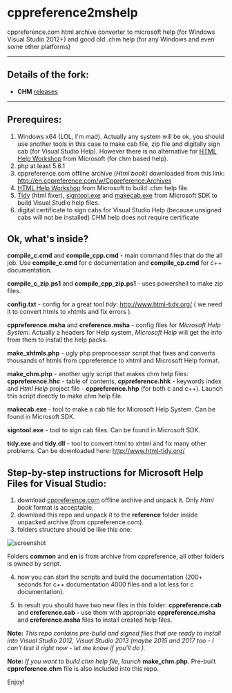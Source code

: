 # cppreference2mshelp
cppreference.com html archive converter to microsoft help (for Windows Visual Studio 2012+) and good old .chm help (for any Windows and even some other platforms)

---

## Details of the fork:

- **CHM** [releases](https://github.com/mortalis13/cppreference2mshelp/releases)

---

## Prerequires:

1) Windows x64 (LOL, I'm mad). Actually any system will be ok, you should use another tools in this case to make cab file, zip file and digitally sign cab (for Visual Studio Help). However there is no alternative for [HTML Help Workshop](https://www.microsoft.com/en-us/download/details.aspx?id=21138) from Microsoft (for chm based help).
2) php at least 5.6.1
3) cppreference.com offline archive (*Html book*) downloaded from this link: http://en.cppreference.com/w/Cppreference:Archives
4) [HTML Help Workshop](https://www.microsoft.com/en-us/download/details.aspx?id=21138) from Microsoft to build .chm help file.
5) [Tidy](http://www.html-tidy.org/) (html fixer), [signtool.exe](https://msdn.microsoft.com/en-us/library/8s9b9yaz(v=vs.110).aspx) and [makecab.exe](https://technet.microsoft.com/en-us/library/hh875545(v=ws.11).aspx) from Microsoft SDK to build Visual Studio help files.
6) digital certificate to sign cabs for Visual Studio Help (because unsigned cabs will not be installed) CHM help does not require certificate

## Ok, what's inside?

**compile_c.cmd** and **compile_cpp.cmd** - main command files that do the all job. Use **compile_c.cmd** for c documentation and **compile_cp.cmd** for c++ documentation. 

**compile_c_zip.ps1** and **compile_cpp_zip.ps1** - uses powershell to make zip files.

**config.txt** - config for a great tool *tidy*: http://www.html-tidy.org/ ( we need it to convert htmls to xhtmls and fix errors ).

**cppreference.msha** and **creference.msha** - config files for *Microsoft Help System*. Actually a headers for Help system, *Microsoft Help* will get the info from them to install the help packs.

**make_xhtmls.php** - ugly php preprocessor script that fixes and converts thousands of htmls from cppreference to xhtml and Microsoft Help format.

**make_chm.php** - another ugly script that makes chm help files: **cppreference.hhc** - table of contents, **cppreference.hhk** - keywords index and _Html Help_ project file - **cppreference.hhp** (for both c and c++). Launch this script directly to make chm help file.

**makecab.exe** - tool to make a cab file for Microsoft Help System. Can be found in Microsoft SDK.

**signtool.exe** - tool to sign cab files. Can be found in Microsoft SDK.

**tidy.exe** and **tidy.dll** - tool to convert html to xhtml and fix many other problems. Can be downloaded here: http://www.html-tidy.org/ 

## Step-by-step instructions for Microsoft Help Files for Visual Studio:

1) download [cppreference.com](http://en.cppreference.com/w/Cppreference:Archives) offline archive and unpack it. Only *Html book* format is acceptable.
2) download this repo and unpack it to the **reference** folder inside unpacked archive (from cppreference.com).
3) folders structure should be like this one:

![screenshot](https://github.com/crea7or/cppreference2mshelp/raw/master/folders.png)

Folders **common** and **en** is from archive from cppreference, all other folders is owned by script.

4) now you can start the scripts and build the documentation (200+ seconds for c++ documentation 4000 files and a lot less for c documentation).

5) In result you should have two new files in this folder: **cppreference.cab** and **creference.cab** - use them with appropriate **cppreference.msha** and **creference.msha** files to install created help files.

**Note:** *This repo contains pre-build and signed files that are ready to install into Visual Studio 2012, Visual Studio 2013 (maybe 2015 and 2017 too - I can't test it right now - let me know if you'll do ).*

**Note:** *If you want to build chm help file, launch* **make_chm.php**. Pre-built **cppreference.chm** file is also included into this repo.

Enjoy!
